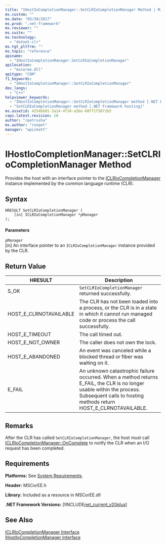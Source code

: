 ```yaml
---
title: "IHostIoCompletionManager::SetCLRIoCompletionManager Method | Microsoft Docs"
ms.custom: ""
ms.date: "03/30/2017"
ms.prod: ".net-framework"
ms.reviewer: ""
ms.suite: ""
ms.technology: 
  - "dotnet-clr"
ms.tgt_pltfrm: ""
ms.topic: "reference"
apiname: 
  - "IHostIoCompletionManager.SetCLRIoCompletionManager"
apilocation: 
  - "mscoree.dll"
apitype: "COM"
f1_keywords: 
  - "IHostIoCompletionManager::SetCLRIoCompletionManager"
dev_langs: 
  - "C++"
helpviewer_keywords: 
  - "IHostIoCompletionManager::SetCLRIoCompletionManager method [.NET Framework hosting]"
  - "SetCLRIoCompletionManager method [.NET Framework hosting]"
ms.assetid: 4254bb01-3a14-4f34-a3be-60ff1f5072b5
caps.latest.revision: 10
author: "rpetrusha"
ms.author: "ronpet"
manager: "wpickett"
---
```

# IHostIoCompletionManager::SetCLRIoCompletionManager Method
Provides the host with an interface pointer to the [ICLRIoCompletionManager](../../../../docs/framework/unmanaged-api/hosting/iclriocompletionmanager-interface.md) instance implemented by the common language runtime (CLR).  
  
## Syntax  
  
```  
HRESULT SetCLRIoCompletionManager (  
    [in] ICLRIoCompletionManager *pManager  
);  
```  
  
#### Parameters  
 `pManager`  
 [in] An interface pointer to an `ICLRIoCompletionManager` instance provided by the CLR.  
  
## Return Value  
  
|HRESULT|Description|  
|-------------|-----------------|  
|S_OK|`SetCLRIoCompletionManager` returned successfully.|  
|HOST_E_CLRNOTAVAILABLE|The CLR has not been loaded into a process, or the CLR is in a state in which it cannot run managed code or process the call successfully.|  
|HOST_E_TIMEOUT|The call timed out.|  
|HOST_E_NOT_OWNER|The caller does not own the lock.|  
|HOST_E_ABANDONED|An event was canceled while a blocked thread or fiber was waiting on it.|  
|E_FAIL|An unknown catastrophic failure occurred. When a method returns E_FAIL, the CLR is no longer usable within the process. Subsequent calls to hosting methods return HOST_E_CLRNOTAVAILABLE.|  
  
## Remarks  
 After the CLR has called `SetCLRIoCompletionManager`, the host must call [ICLRIoCompletionManager::OnComplete](../../../../docs/framework/unmanaged-api/hosting/iclriocompletionmanager-oncomplete-method.md) to notify the CLR when an I/O request has been completed.  
  
## Requirements  
 **Platforms:** See [System Requirements](../../../../docs/framework/get-started/system-requirements.md).  
  
 **Header:** MSCorEE.h  
  
 **Library:** Included as a resource in MSCorEE.dll  
  
 **.NET Framework Versions:** [!INCLUDE[net_current_v20plus](../../../../includes/net-current-v20plus-md.md)]  
  
## See Also  
 [ICLRIoCompletionManager Interface](../../../../docs/framework/unmanaged-api/hosting/iclriocompletionmanager-interface.md)   
 [IHostIoCompletionManager Interface](../../../../docs/framework/unmanaged-api/hosting/ihostiocompletionmanager-interface.md)